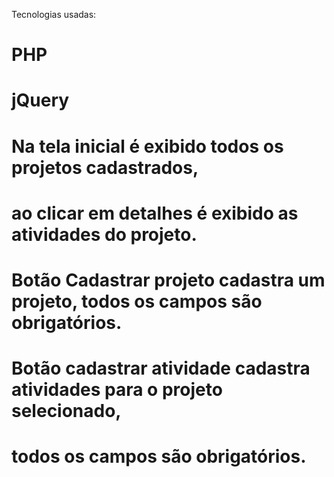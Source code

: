Tecnologias usadas:
#   PHP
#   jQuery
#
# Na tela inicial é exibido todos os projetos cadastrados,
# ao clicar em detalhes é exibido as atividades do projeto.
#
# Botão Cadastrar projeto cadastra um projeto, todos os campos são obrigatórios.
#
# Botão cadastrar atividade cadastra atividades para o projeto selecionado,
# todos os campos são obrigatórios.
 
